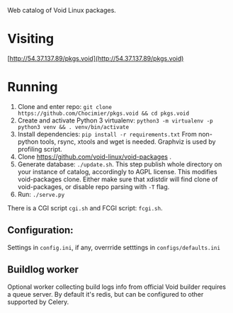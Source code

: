 Web catalog of Void Linux packages.

# Visiting

[http://54.37.137.89/pkgs.void](http://54.37.137.89/pkgs.void)


# Running

1. Clone and enter repo: `git clone https://github.com/Chocimier/pkgs.void && cd pkgs.void`
2. Create and activate Python 3 virtualenv:
 `python3 -m virtualenv -p python3 venv && . venv/bin/activate`
3. Install dependencies: `pip install -r requirements.txt`
 From non-python tools, rsync, xtools and wget is needed.
 Graphviz is used by profiling script.
4. Clone https://github.com/void-linux/void-packages .
5. Generate database: `./update.sh`. This step publish whole directory on your
 instance of catalog, accordingly to AGPL license.
 This modifies void-packages clone. Either make sure that xdistdir will find
 clone of void-packages, or disable repo parsing with `-T` flag.
6. Run: `./serve.py`

There is a CGI script `cgi.sh` and FCGI script: `fcgi.sh`.

## Configuration:

Settings in `config.ini`, if any, overrride setttings in `configs/defaults.ini`

## Buildlog worker

Optional worker collecting build logs info from official Void builder
requires a queue server. By default it's redis, but can be configured
to other supported by Celery.
